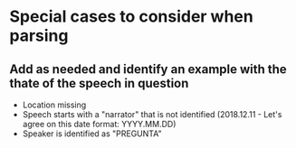 # Special cases to consider when parsing
## Add as needed and identify an example with the thate of the speech in question

- Location missing
- Speech starts with a "narrator" that is not identified (2018.12.11 - Let's agree on this date format: YYYY.MM.DD)
- Speaker is identified as "PREGUNTA"
